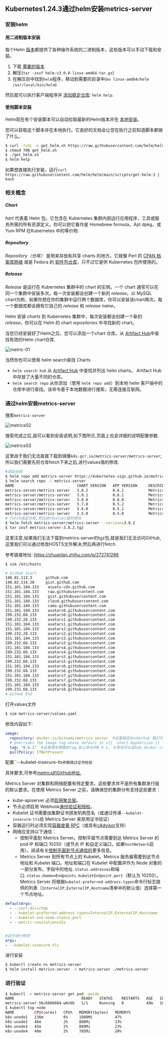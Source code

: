 ## Kubernetes1.24.3通过helm安装metrics-server

### 安装helm

#### 用二进制版本安装

每个Helm [版本](https://github.com/helm/helm/releases)都提供了各种操作系统的二进制版本，这些版本可以手动下载和安装。

1. 下载 [需要的版本](https://github.com/helm/helm/releases)
2. 解压(`tar -zxvf helm-v3.0.0-linux-amd64.tar.gz`)
3. 在解压目中找到`helm`程序，移动到需要的目录中(`mv linux-amd64/helm /usr/local/bin/helm`)

然后就可以执行客户端程序并 [添加稳定仓库](https://helm.sh/zh/docs/intro/quickstart/#初始化): `helm help`.

#### 使用脚本安装

Helm现在有个安装脚本可以自动拉取最新的Helm版本并在 [本地安装](https://raw.githubusercontent.com/helm/helm/main/scripts/get-helm-3)。

您可以获取这个脚本并在本地执行。它良好的文档会让您在执行之前知道脚本都做了什么。

```bash
$ curl -fsSL -o get_helm.sh https://raw.githubusercontent.com/helm/helm/main/scripts/get-helm-3
$ chmod 700 get_helm.sh
$ ./get_helm.sh
$ helm help
```

如果想直接执行安装，运行`curl https://raw.githubusercontent.com/helm/helm/main/scripts/get-helm-3 | bash`

### 相关概念

##### *Chart*

*hart* 代表着 Helm 包。它包含在 Kubernetes 集群内部运行应用程序，工具或服务所需的所有资源定义。你可以把它看作是 Homebrew formula，Apt dpkg，或 Yum RPM 在Kubernetes 中的等价物.

##### *Repository*

*Repository（仓库）* 是用来存放和共享 charts 的地方。它就像 Perl 的 [CPAN 档案库网络](https://www.cpan.org/) 或是 Fedora 的 [软件包仓库](https://src.fedoraproject.org/)，只不过它是供 Kubernetes 包所使用的。



##### *Release* 

*Release* 是运行在 Kubernetes 集群中的 chart 的实例。一个 chart 通常可以在同一个集群中安装多次。每一次安装都会创建一个新的 *release*。以 MySQL chart为例，如果你想在你的集群中运行两个数据库，你可以安装该chart两次。每一个数据库都会拥有它自己的 *release* 和 *release name*。



Helm 安装 *charts* 到 Kubernetes 集群中，每次安装都会创建一个新的 *release*。你可以在 Helm 的 chart *repositories* 中寻找新的 chart。



当您已经安装好了Helm之后，您可以添加一个chart 仓库。从 [Artifact Hub](https://artifacthub.io/packages/search?kind=0)中查找有效的Helm chart仓库.

![metric-01](images/metrics-server-01.png)

当然你也可以使用 helm search查找 Charts

- `helm search hub` 从 [Artifact Hub](https://artifacthub.io/) 中查找并列出 helm charts。 Artifact Hub中存放了大量不同的仓库。
- `helm search repo` 从你添加（使用 `helm repo add`）到本地 helm 客户端中的仓库中进行查找。该命令基于本地数据进行搜索，无需连接互联网。



### 通过helm安装metrics-server

搜索`metrics-server`

![metrics02](images\metrics-server-02.png)



搜索完成之后,就可以看到安装说明,如下图所示,页面上也会详细的说明配置参数.

![metrics03](images/metrics-server-03.png)

这里由于我们无法直接下载到镜像`k8s.gcr.io/metrics-server/metrics-server`; 所以我们需要先将仓库fetch下来之后,进行values值的修改.

```bash
#添加仓库
$ helm repo add metrics-server https://kubernetes-sigs.github.io/metrics-server/
$ helm search repo -l metrics-server
NAME                            CHART VERSION   APP VERSION     DESCRIPTION
metrics-server/metrics-server   3.8.2           0.6.1           Metrics Server is a scalable, efficient source ...
metrics-server/metrics-server   3.8.1           0.6.1           Metrics Server is a scalable, efficient source ...
metrics-server/metrics-server   3.8.0           0.6.0           Metrics Server is a scalable, efficient source ...
metrics-server/metrics-server   3.7.0           0.5.2           Metrics Server is a scalable, efficient source ...
metrics-server/metrics-server   3.6.0           0.5.1           Metrics Server is a scalable, efficient source ...
metrics-server/metrics-server   3.5.0           0.5.0           Metrics Server is a scalable, efficient source ..
# fetch指定仓库,然后进行values值的修改
$ helm fetch metrics-server/metrics-server --version=3.8.2
$ tar zxvf metrics-server-3.8.2.tgz
```

这里注意,如果我们无法下载到metrics-server的tgz包,就是我们无法访问GitHub,这里我们可以通过修改HOSTS文件解决;然后再进行fetch.

参考链接地址:  https://zhuanlan.zhihu.com/p/272741266

```bash
$ vim /etc/hosts

# GitHub Start 
140.82.113.3      github.com
140.82.114.20     gist.github.com
151.101.184.133    assets-cdn.github.com
151.101.184.133    raw.githubusercontent.com
151.101.184.133    gist.githubusercontent.com
151.101.184.133    cloud.githubusercontent.com
151.101.184.133    camo.githubusercontent.com
151.101.184.133    avatars0.githubusercontent.com
199.232.68.133     avatars0.githubusercontent.com
199.232.28.133     avatars1.githubusercontent.com
151.101.184.133    avatars1.githubusercontent.com
151.101.184.133    avatars2.githubusercontent.com
199.232.28.133     avatars2.githubusercontent.com
151.101.184.133    avatars3.githubusercontent.com
199.232.68.133     avatars3.githubusercontent.com
151.101.184.133    avatars4.githubusercontent.com
199.232.68.133     avatars4.githubusercontent.com
151.101.184.133    avatars5.githubusercontent.com
199.232.68.133     avatars5.githubusercontent.com
151.101.184.133    avatars6.githubusercontent.com
199.232.68.133     avatars6.githubusercontent.com
151.101.184.133    avatars7.githubusercontent.com
199.232.68.133     avatars7.githubusercontent.com
151.101.184.133    avatars8.githubusercontent.com
199.232.68.133     avatars8.githubusercontent.com
# GitHub End
```



打开values文件

```bash
$ vim metrics-server/values.yaml
```

修改内容如下:

```yaml
image:
  repository: docker.io/bitnami/metrics-server  #这里指定dockerhub 我们可以下载到
  # Overrides the image tag whose default is v{{ .Chart.AppVersion }}
  tag: "0.6.1"  #这里填写镜像的tag,如上所示的0.6.1, 大家也可以去hub.docker.com 进行镜像地址确认
  pullPolicy: IfNotPresent
```

配置``--kubelet-insecure-tls`参数跳过证书校验`

具体要求,可参考[metrics的GitHub地址.](https://github.com/kubernetes-sigs/metrics-server)

Metrics Server 对集群和网络配置有特定要求。这些要求并不是所有集群发行版的默认要求。在使用 Metrics Server 之前，请确保您的集群分布支持这些要求：

- kube-apiserver 必须[启用聚合层](https://kubernetes.io/docs/tasks/access-kubernetes-api/configure-aggregation-layer/)。
- 节点必须启用 Webhook[身份验证和授权](https://kubernetes.io/docs/reference/access-authn-authz/kubelet-authn-authz/)。
- Kubelet 证书需要由集群证书颁发机构签名（或通过传递`--kubelet-insecure-tls`给 Metrics Server 来禁用证书验证）
- 容器运行时必须实现[容器度量 RPC](https://github.com/kubernetes/community/blob/master/contributors/devel/sig-node/cri-container-stats.md)（或具有[cAdvisor](https://github.com/google/cadvisor)支持）
- 网络应支持以下通信：
  - 控制平面到 Metrics Server。控制平面节点需要到达 Metrics Server 的 pod IP 和端口 10250（或节点 IP 和自定义端口，如果`hostNetwork`启用）。阅读有关[控制平面到节点通信的](https://kubernetes.io/docs/concepts/architecture/control-plane-node-communication/#control-plane-to-node)更多信息。
  - Metrics Server 到所有节点上的 Kubelet。Metrics 服务器需要到达节点地址和 Kubelet 端口。地址和端口在 Kubelet 中配置并作为 Node 对象的一部分发布。字段中的地址`.status.addresses`和端口`.status.daemonEndpoints.kubeletEndpoint.port`（默认为 10250）。Metrics Server 将根据`kubelet-preferred-address-types`命令行标志提供的列表（`InternalIP,ExternalIP,Hostname`清单中的默认值）选择第一个节点地址。



```yaml
defaultArgs:
  - --cert-dir=/tmp
  - --kubelet-preferred-address-types=InternalIP,ExternalIP,Hostname
  - --kubelet-use-node-status-port
  - --metric-resolution=15s


#这行进行修改
args:
- --kubelet-insecure-tls
```

进行安装

```bash
$ kubectl create ns metrics-server
$ helm install metrics-server -n metrics-server ./metrics-server
```

### 进行验证

```bash
$ kubectl -n metrics-server get pod -owide
NAME                              READY   STATUS    RESTARTS   AGE   IP           NODE         NOMINATED NODE   READINESS GATES
metrics-server-56c6866684-w6n9b   1/1     Running   0          49m   10.244.2.5   k8s-unode3   <none>           <none>
$ kubectl top node
NAME         CPU(cores)   CPU%   MEMORY(bytes)   MEMORY%
k8s-unode1   136m         6%     1800Mi          47%
k8s-unode2   46m          2%     888Mi           23%
k8s-unode3   45m          2%     889Mi           23%
k8s-unode4   40m          2%     785Mi           20%
```

